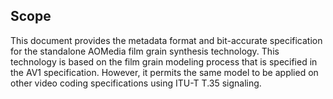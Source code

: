 
## Scope

This document provides the metadata format and bit-accurate specification for 
the standalone AOMedia film grain synthesis technology. This technology is based 
on the film grain modeling process that is specified in the AV1 specification. However, 
it permits the same model to be applied on other video coding specifications using ITU-T T.35 signaling.  
